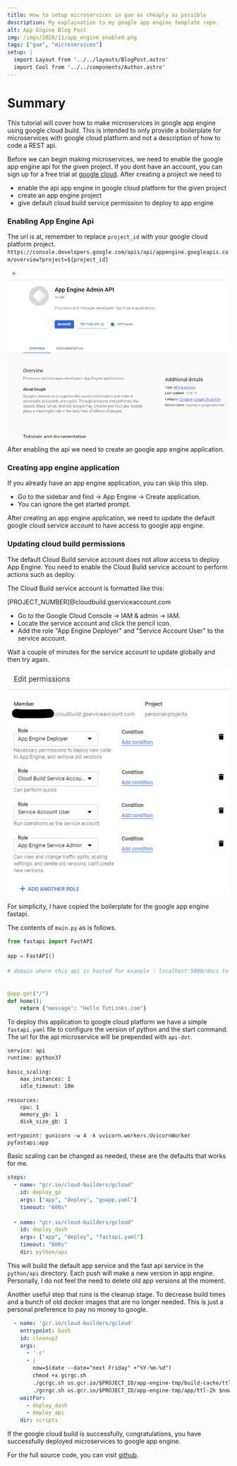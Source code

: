 ```yaml
---
title: How to setup microservices in gae as cheaply as possible
description: My explaination to my google app engine template repo.
alt: App Engine Blog Post
img: /imgs/2020/11/app_engine_enabled.png
tags: ["gae", "microservices"]
setup: |
  import Layout from '../../layouts/BlogPost.astro'
  import Cool from '../../components/Author.astro'
---
```


# Summary
This tutorial will cover how to make microservices in google app engine using google cloud build. This is intended to only provide a boilerplate for microservices with google cloud platform and not a description of how to code a REST api.


Before we can begin making microservices, we need to enable the google app engine api for the given project. If you dont have an account, you can sign up for a free trial at [google cloud](https://cloud.google.com/free/). After creating a project we need to

* enable the api app engine in google cloud platform for the given project
* create an app engine project
* give default cloud build service permission to deploy to app engine

### Enabling App Engine Api
The url is at, remember to replace `project_id` with your google cloud platform project.
`https://console.developers.google.com/apis/api/appengine.googleapis.com/overview?project=${project_id}`

![Enabled App Engine](/imgs/2020/11/app_engine_enabled.png)


After enabling the api we need to create an google app engine application.

### Creating app engine application


If you already have an app engine application, you can skip this step.

* Go to the sidebar and find -> App Engine -> Create application.
* You can ignore the get started prompt.


After creating an app engine application, we need to update the default google cloud service account to have access to google app engine.

### Updating cloud build permissions
The default Cloud Build service account does not allow access to deploy App Engine. You need to enable the Cloud Build service account to perform actions such as deploy.

The Cloud Build service account is formatted like this:

[PROJECT_NUMBER]@cloudbuild.gserviceaccount.com

* Go to the Google Cloud Console -> IAM & admin -> IAM.
* Locate the service account and click the pencil icon.
* Add the role "App Engine Deployer" and "Service Account User" to the service account.

Wait a couple of minutes for the service account to update globally and then try again.

![Enabled App Engine](/imgs/2020/11/google_app_engine_service.png)

For simplicity, I have copied the boilerplate for the google app engine fastapi.

The contents of `main.py` as is follows.

```python
from fastapi import FastAPI

app = FastAPI()

# domain where this api is hosted for example : localhost:5000/docs to see swagger documentation automagically generated.


@app.get("/")
def home():
    return {"message": "Hello TutLinks.com"}
```

To deploy this application to google cloud platform we have a simple `fastapi.yaml` file to configure the version of python and the start command. The url for the api microservice will be prepended with `api-dot`.

```
service: api
runtime: python37

basic_scaling:
    max_instances: 1
    idle_timeout: 10m

resources:
    cpu: 1
    memory_gb: 1
    disk_size_gb: 1

entrypoint: gunicorn -w 4 -k uvicorn.workers.UvicornWorker pyfastapi:app
```
Basic scaling can be changed as needed, these are the defaults that works for me.


```yaml
steps:
  - name: "gcr.io/cloud-builders/gcloud"
    id: deploy_go
    args: ["app", "deploy", "goapp.yaml"]
    timeout: "600s"
  
  - name: "gcr.io/cloud-builders/gcloud"
    id: deploy_dash
    args: ["app", "deploy", "fastapi.yaml"]
    timeout: "600s"
    dir: python/api
```

This will build the default app service and the fast api service in the `python/api` directory. Each push will make a new version in app engine. Personally, I do not feel the need to delete old app versions at the moment.

Another useful step that runs is the cleanup stage. To decrease build times and a bunch of old docker images that are no longer needed. This is just a personal preference to pay no money to google.

```yaml
  - name: 'gcr.io/cloud-builders/gcloud'
    entrypoint: bash
    id: cleanup2
    args:
      - '-c'
      - |
        now=$(date --date="next Friday" +"%Y-%m-%d")
        chmod +x gcrgc.sh
        ./gcrgc.sh us.gcr.io/$PROJECT_ID/app-engine-tmp/build-cache/ttl-7d/python-cache $now
        ./gcrgc.sh us.gcr.io/$PROJECT_ID/app-engine-tmp/app/ttl-2h $now
    waitFor:
      - deploy_dash
      - deploy_api
    dir: scripts
```


If the google cloud build is successfully, congratulations, you have successfully deployed microservices to google app engine.

For the full source code, you can visit [github](https://github.com/FriendlyUser/gae-microservices-template).